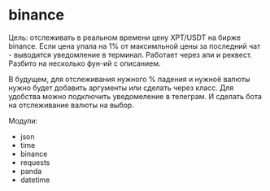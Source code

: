 # binance
Цель: отслеживать в реальном времени цену XPT/USDT на бирже binance.
Если цена упала на 1% от максимльной цены за последний чат -  выводится уведомление в терминал.
Работает через апи и реквест.
Разбито на несколько фун-ий с описанием.

В будущем, для отслеживания нужного % падения и нужноё валюты нужно будет добавить аргументы или сделать через класс. 
Для удобства можно подключить уведомеление в телеграм. И сделать бота на отслеживание валюты на выбор. 


Модули: 
- json
- time
- binance
- requests
- panda
- datetime
